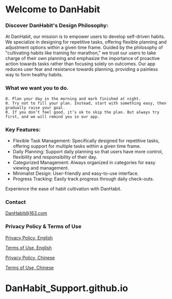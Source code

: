 # Welcome to DanHabit

### Discover DanHabit's Design Philosophy:

At DanHabit, our mission is to empower users to develop self-driven habits. We specialize in designing for repetitive tasks, offering flexible planning and adjustment options within a given time frame. Guided by the philosophy of "cultivating habits like training for marathon," we trust our users to take charge of their own planning and emphasize the importance of proactive action towards tasks rather than focusing solely on outcomes. Our app reduces user fear and resistance towards planning, providing a painless way to form healthy habits. 


### What we want you to do. 

    0. Plan your day in the morning and mark finished at night.
    0. Try not to fill your plan. Instead, start with something easy, then gradually raise your goal.
    0. If you don’t feel good, it’s ok to skip the plan. But always try first, and we will remind you in our app.


### Key Features:

- Flexible Task Management: Specifically designed for repetitive tasks, offering support for multiple tasks within a given time frame.
- Daily Planning: Support daily planning so that users have more control, flexibility and responsibility of their day.
- Categorized Management: Always organized in categories for easy viewing and management.
- Minimalist Design: User-friendly and easy-to-use interface.
- Progress Tracking: Easily track progress through daily check-outs.


Experience the ease of habit cultivation with DanHabit.



### Contact

DanHabit@163.com

### Privacy Policy & Terms of Use

[Privacy Policy, English]()

[Terms of Use, English]()

[Privacy Policy, Chinese]()

[Terms of Use, Chinese]()
# DanHabit_Support.github.io
